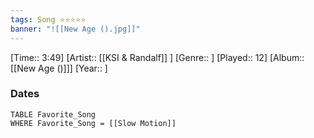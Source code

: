 ```yaml
---
tags: Song ⭐⭐⭐⭐⭐ 
banner: "![[New Age ().jpg]]"
---
```

[Time:: 3:49]
[Artist:: [[KSI & Randalf]] ]
[Genre:: ]
[Played:: 12]
[Album:: [[New Age ()]]]
[Year:: ]
### Dates
````dataview
TABLE Favorite_Song
WHERE Favorite_Song = [[Slow Motion]]
````